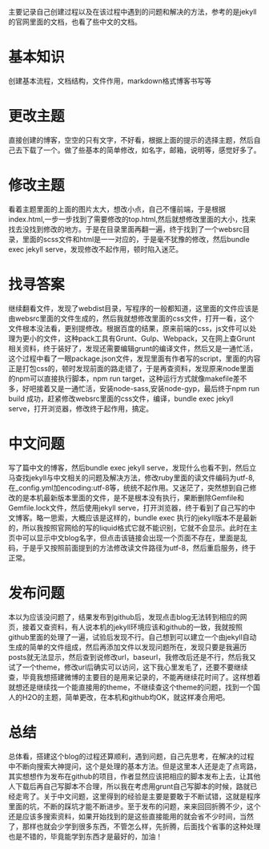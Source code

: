 ﻿---
categories: [网站开发]
tags: [jekyll, 网站]
---

主要记录自己创建过程以及在该过程中遇到的问题和解决的方法，参考的是jekyll的官网里面的文档，也看了些中文的文档。
# 基本知识
创建基本流程，文档结构，文件作用，markdown格式博客书写等
# 更改主题
直接创建的博客，空空的只有文字，不好看，根据上面的提示的选择主题，然后自己去下载了一个。做了些基本的简单修改，如名字，邮箱，说明等，感觉好多了。
# 修改主题
看着主题里面的上面的图片太大，想改小点，自己不懂前端，于是根据index.html,一步一步找到了需要修改的top.html,然后就想修改里面的大小，找来找去没找到修改的地方。于是在目录里面再翻一遍，终于找到了一个websrc目录，里面的scss文件和html是一一对应的，于是毫不犹豫的修改，然后bundle exec jekyll serve，发现修改不起作用，顿时陷入迷茫。
# 找寻答案
继续翻看文件，发现了webdist目录，写程序的一般都知道，这里面的文件应该是由websrc里面的文件生成的，然后我就想修改里面的css文件，打开一看，这个文件根本没法看，更别提修改。根据百度的结果，原来前端的css，js文件可以处理为更小的文件，这种pack工具有Grunt、Gulp、Webpack，又在网上查Grunt相关资料，终于装好了，发现还需要编辑grunt的编译文件，然后又是一通忙活，这个过程中看了一眼package.json文件，发现里面有作者写的script，里面的内容正是打包css的，顿时发现前面的路走错了，于是再查资料，发现原来node里面的npm可以直接执行脚本，npm run target，这种运行方式就像makefile差不多，好吧接着又是一通忙活，安装node-sass,安装node-gyp，最后终于npm run build 成功，赶紧修改websrc里面的css文件，编译，bundle exec jekyll serve，打开浏览器，修改终于起作用，搞定。
# 中文问题
写了篇中文的博客，然后bundle exec jekyll serve，发现什么也看不到，然后立马查找jekyll与中文相关的问题及解决方法，修改ruby里面的读文件编码为utf-8,在_config.yml加encoding:utf-8等，统统不起作用。又迷茫了，突然想到自己修改的是本机最新版本里面的文件，是不是根本没有执行，果断删除Gemfile和Gemfile.lock文件，然后使用jekyll serve，打开浏览器，终于看到了自己写的中文博客。略一思索，大概应该是这样的，bundle exec 执行的jekyll版本不是最新的，所以我按照官网给的写的liquid格式它就不能识别，它就不会显示。此时在主页中可以显示中文blog名字，但点击该链接会出现一个页面不存在，里面是乱码，于是乎又按照前面提到的方法修改读文件路径为utf-8，然后重启服务，终于正常。
# 发布问题
本以为应该没问题了，结果发布到github后，发现点击blog无法转到相应的网页，接着又查资料，有人说本机的jekyll环境应该和github的一致，我就按照github里面的处理了一遍，试验后发现不行。自己想到可以建立一个由jekyll自动生成的简单的文件组成，然后再添加文件以发现问题所在，发现只要是我遍历posts就无法显示，然后查到说修改url，baseurl，我修改后还是不行，然后我又试了一个theme，修改url后确实可以访问，这下我心里发毛了，还要不要继续查，毕竟我想搭建微博的主要目的是用来记录的，不能再继续花时间了。这样想着就想还是继续找一个能直接用的theme，不继续查这个theme的问题，找到一个国人的H2O的主题，简单更改，在本机和github均OK，就这样凑合用吧。
# 总结
总体看，搭建这个blog的过程还算顺利，遇到问题，自己先思考，在解决的过程中不断向搜索大神提问，这个是处理的基本方法。但是这里本人还是走了点弯路，其实想想作为发布在github的项目，作者显然应该把相应的脚本发布上去，让其他人下载后再自己写脚本不合理，所以我在考虑用grunt自己写脚本的时候，路就已经走弯了。关于中文问题，这里得到的经验是主要是要敢于不断试错，这就是程序里面的坑，不断的踩坑才能不断进步。至于发布的问题，来来回回折腾不少，这个还是应该多搜索资料，如果开始找到的是这些直接能用的就会省不少时间，当然了，那样也就会少学到很多东西，不管怎么样，先折腾，后面找个省事的这种处理也是不错的，毕竟能学到东西才是最好的，加油！